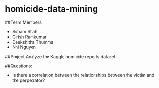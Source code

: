 # homicide-data-mining

##Team Members
- Soham Shah
- Girish Ramkumar
- Deekshitha Thumma
- Nhi Nguyen

##Project
Analyze the Kaggle homicide reports dataset

##Questions:
- Is there a correlation between the relationships between the victim and the perpetrator?